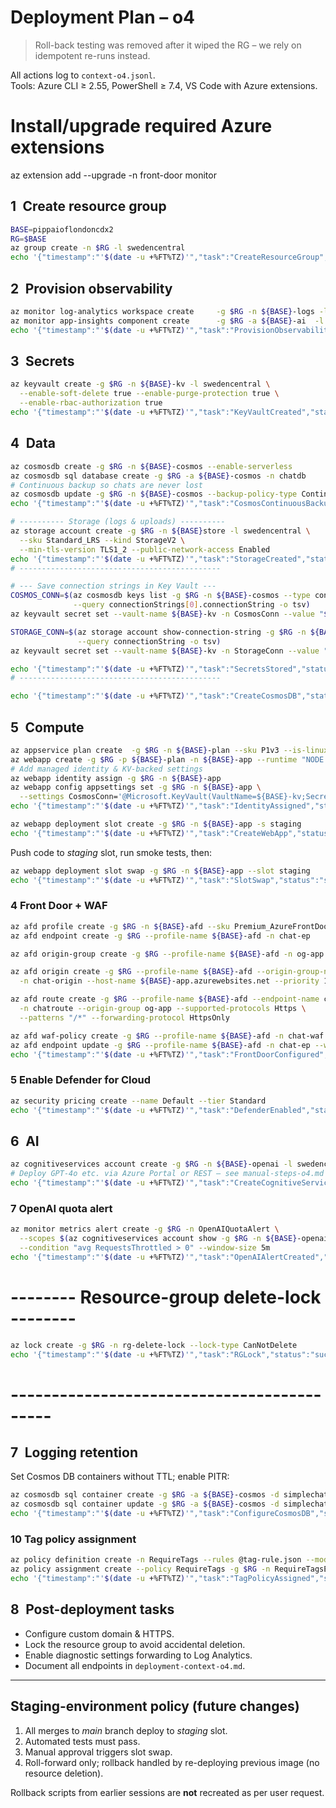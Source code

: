 # Deployment Plan – o4

> Roll-back testing was removed after it wiped the RG – we rely on idempotent re-runs instead.

All actions log to `context-o4.jsonl`.  
Tools: Azure CLI ≥ 2.55, PowerShell ≥ 7.4, VS Code with Azure extensions.  
# Install/upgrade required Azure extensions
az extension add --upgrade -n front-door monitor

## 1 Create resource group
```bash
BASE=pippaioflondoncdx2
RG=$BASE
az group create -n $RG -l swedencentral
echo '{"timestamp":"'$(date -u +%FT%TZ)'","task":"CreateResourceGroup","status":"success"}' >> context-o4.jsonl
```

## 2 Provision observability
```bash
az monitor log-analytics workspace create     -g $RG -n ${BASE}-logs -l swedencentral
az monitor app-insights component create      -g $RG -a ${BASE}-ai  -l swedencentral --workspace "/subscriptions/$(az account show --query id -o tsv)/resourceGroups/$RG/providers/Microsoft.OperationalInsights/workspaces/${BASE}-logs"
echo '{"timestamp":"'$(date -u +%FT%TZ)'","task":"ProvisionObservability","status":"success"}' >> context-o4.jsonl
```

## 3 Secrets
```bash
az keyvault create -g $RG -n ${BASE}-kv -l swedencentral \
  --enable-soft-delete true --enable-purge-protection true \
  --enable-rbac-authorization true
echo '{"timestamp":"'$(date -u +%FT%TZ)'","task":"KeyVaultCreated","status":"success"}' >> context-o4.jsonl
```

## 4 Data
```bash
az cosmosdb create -g $RG -n ${BASE}-cosmos --enable-serverless
az cosmosdb sql database create -g $RG -a ${BASE}-cosmos -n chatdb
# Continuous backup so chats are never lost
az cosmosdb update -g $RG -n ${BASE}-cosmos --backup-policy-type Continuous
echo '{"timestamp":"'$(date -u +%FT%TZ)'","task":"CosmosContinuousBackup","status":"success"}' >> context-o4.jsonl

# ---------- Storage (logs & uploads) ----------
az storage account create -g $RG -n ${BASE}store -l swedencentral \
  --sku Standard_LRS --kind StorageV2 \
  --min-tls-version TLS1_2 --public-network-access Enabled
echo '{"timestamp":"'$(date -u +%FT%TZ)'","task":"StorageCreated","status":"success"}' >> context-o4.jsonl
# ---------------------------------------------

# --- Save connection strings in Key Vault ---
COSMOS_CONN=$(az cosmosdb keys list -g $RG -n ${BASE}-cosmos --type connection-strings \
              --query connectionStrings[0].connectionString -o tsv)
az keyvault secret set --vault-name ${BASE}-kv -n CosmosConn --value "$COSMOS_CONN"

STORAGE_CONN=$(az storage account show-connection-string -g $RG -n ${BASE}store \
               --query connectionString -o tsv)
az keyvault secret set --vault-name ${BASE}-kv -n StorageConn --value "$STORAGE_CONN"

echo '{"timestamp":"'$(date -u +%FT%TZ)'","task":"SecretsStored","status":"success"}' >> context-o4.jsonl
# ---------------------------------------------

echo '{"timestamp":"'$(date -u +%FT%TZ)'","task":"CreateCosmosDB","status":"success"}' >> context-o4.jsonl
```

## 5 Compute
```bash
az appservice plan create  -g $RG -n ${BASE}-plan --sku P1v3 --is-linux
az webapp create -g $RG -p ${BASE}-plan -n ${BASE}-app --runtime "NODE|18-lts" --deployment-container-image-name mcr.microsoft.com/oryx/node:18
# Add managed identity & KV-backed settings
az webapp identity assign -g $RG -n ${BASE}-app
az webapp config appsettings set -g $RG -n ${BASE}-app \
  --settings CosmosConn='@Microsoft.KeyVault(VaultName=${BASE}-kv;SecretName=CosmosConn)'
echo '{"timestamp":"'$(date -u +%FT%TZ)'","task":"IdentityAssigned","status":"success"}' >> context-o4.jsonl

az webapp deployment slot create -g $RG -n ${BASE}-app -s staging
echo '{"timestamp":"'$(date -u +%FT%TZ)'","task":"CreateWebApp","status":"success","details":"${BASE}-app"}' >> context-o4.jsonl
```
Push code to *staging* slot, run smoke tests, then:
```bash
az webapp deployment slot swap -g $RG -n ${BASE}-app --slot staging
echo '{"timestamp":"'$(date -u +%FT%TZ)'","task":"SlotSwap","status":"success"}' >> context-o4.jsonl
```

### 4 Front Door + WAF
```bash
az afd profile create -g $RG -n ${BASE}-afd --sku Premium_AzureFrontDoor
az afd endpoint create -g $RG --profile-name ${BASE}-afd -n chat-ep

az afd origin-group create -g $RG --profile-name ${BASE}-afd -n og-app --origin-type app-service

az afd origin create -g $RG --profile-name ${BASE}-afd --origin-group-name og-app \
  -n chat-origin --host-name ${BASE}-app.azurewebsites.net --priority 1 --weight 100

az afd route create -g $RG --profile-name ${BASE}-afd --endpoint-name chat-ep \
  -n chatroute --origin-group og-app --supported-protocols Https \
  --patterns "/*" --forwarding-protocol HttpsOnly

az afd waf-policy create -g $RG --profile-name ${BASE}-afd -n chat-waf --sku Premium_AzureFrontDoor --mode Prevention
az afd endpoint update -g $RG --profile-name ${BASE}-afd -n chat-ep --waf-policy chat-waf
echo '{"timestamp":"'$(date -u +%FT%TZ)'","task":"FrontDoorConfigured","status":"success"}' >> context-o4.jsonl
```

### 5 Enable Defender for Cloud
```bash
az security pricing create --name Default --tier Standard
echo '{"timestamp":"'$(date -u +%FT%TZ)'","task":"DefenderEnabled","status":"success"}' >> context-o4.jsonl
```

## 6 AI
```bash
az cognitiveservices account create -g $RG -n ${BASE}-openai -l swedencentral --kind OpenAI --sku S0
# Deploy GPT-4o etc. via Azure Portal or REST – see manual-steps-o4.md
echo '{"timestamp":"'$(date -u +%FT%TZ)'","task":"CreateCognitiveServices","status":"success"}' >> context-o4.jsonl
```

### 7 OpenAI quota alert
```bash
az monitor metrics alert create -g $RG -n OpenAIQuotaAlert \
  --scopes $(az cognitiveservices account show -g $RG -n ${BASE}-openai --query id -o tsv) \
  --condition "avg RequestsThrottled > 0" --window-size 5m
echo '{"timestamp":"'$(date -u +%FT%TZ)'","task":"OpenAIAlertCreated","status":"success"}' >> context-o4.jsonl
```

# -------- Resource-group delete-lock --------
```bash
az lock create -g $RG -n rg-delete-lock --lock-type CanNotDelete
echo '{"timestamp":"'$(date -u +%FT%TZ)'","task":"RGLock","status":"success"}' >> context-o4.jsonl
```
# -------------------------------------------

## 7 Logging retention
Set Cosmos DB containers without TTL; enable PITR:
```bash
az cosmosdb sql container create -g $RG -a ${BASE}-cosmos -d simplechat -n chats --partition-key-path "/sessionId"
az cosmosdb sql container update -g $RG -a ${BASE}-cosmos -d simplechat -n chats --analytical-storage-ttl -1
echo '{"timestamp":"'$(date -u +%FT%TZ)'","task":"ConfigureCosmosDB","status":"success"}' >> context-o4.jsonl
```

### 10 Tag policy assignment
```bash
az policy definition create -n RequireTags --rules @tag-rule.json --mode Indexed
az policy assignment create --policy RequireTags -g $RG -n RequireTagsEnforced
echo '{"timestamp":"'$(date -u +%FT%TZ)'","task":"TagPolicyAssigned","status":"success"}' >> context-o4.jsonl
```

## 8 Post-deployment tasks
- Configure custom domain & HTTPS.  
- Lock the resource group to avoid accidental deletion.  
- Enable diagnostic settings forwarding to Log Analytics.  
- Document all endpoints in `deployment-context-o4.md`.

---

## Staging-environment policy (future changes)
1. All merges to *main* branch deploy to *staging* slot.  
2. Automated tests must pass.  
3. Manual approval triggers slot swap.  
4. Roll-forward only; rollback handled by re-deploying previous image (no resource deletion).  

Rollback scripts from earlier sessions are **not** recreated as per user request.
`````
